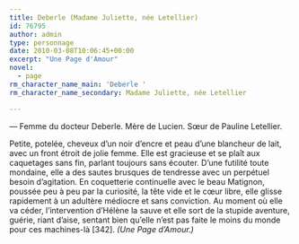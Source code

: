 ```yaml
---
title: Deberle (Madame Juliette, née Letellier)
id: 76795
author: admin
type: personnage
date: 2010-03-08T10:06:45+00:00
excerpt: "Une Page d'Amour"
novel:
  - page
rm_character_name_main: 'Deberle '
rm_character_name_secondary: Madame Juliette, née Letellier

---
```

— Femme du docteur Deberle. Mère de Lucien. Sœur de Pauline Letellier.

Petite, potelée, cheveux d&rsquo;un noir d&rsquo;encre et peau d&rsquo;une blancheur de lait, avec un front étroit de jolie femme. Elle est gracieuse et se plaît aux caquetages sans fin, parlant toujours sans écouter. D&rsquo;une futilité toute mondaine, elle a des sautes brusques de tendresse avec un perpétuel besoin d&rsquo;agitation. En coquetterie continuelle avec le beau Matignon, poussée peu à peu par la curiosité, la tête vide et le cœur libre, elle glisse rapidement à un adultère médiocre et sans conviction. Au moment où elle va céder, l&rsquo;intervention d&rsquo;Hélène la sauve et elle sort de la stupide aventure, guérie, riant d&rsquo;aise, sentant bien qu&rsquo;elle n&rsquo;est pas faite le moins du monde pour ces machines-là [342]. _(Une Page d&rsquo;Amour.)_